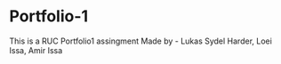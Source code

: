 # Portfolio-1
This is a RUC Portfolio1 assingment
Made by - Lukas Sydel Harder, Loei Issa, Amir Issa
